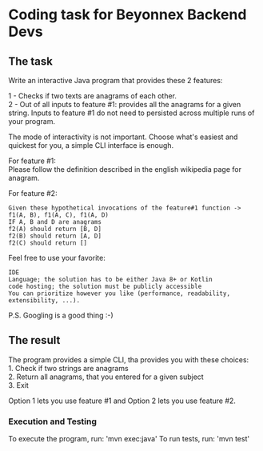 # Coding task for Beyonnex Backend Devs

## The task
Write an interactive Java program that provides these 2 features:

1 - Checks if two texts are anagrams of each other. <br>
2 - Out of all inputs to feature #1: provides all the anagrams for a given string. Inputs to feature #1 do not need to persisted across multiple runs of your program.<br>

The mode of interactivity is not important. Choose what's easiest and quickest for you, a simple CLI interface is enough.

For feature #1:<br>
Please follow the definition described in the english wikipedia page for anagram.

For feature #2:<br>

    Given these hypothetical invocations of the feature#1 function -> f1(A, B), f1(A, C), f1(A, D)
    IF A, B and D are anagrams
    f2(A) should return [B, D]
    f2(B) should return [A, D]
    f2(C) should return []

Feel free to use your favorite:

    IDE
    Language; the solution has to be either Java 8+ or Kotlin
    code hosting; the solution must be publicly accessible
    You can prioritize however you like (performance, readability, extensibility, ...).

P.S. Googling is a good thing :-)

## The result
The program provides a simple CLI, tha provides you with these choices: <br>
    1. Check if two strings are anagrams <br>
    2. Return all anagrams, that you entered for a given subject <br>
    3. Exit <br>

Option 1 lets you use feature #1 and Option 2 lets you use feature #2.

### Execution and Testing
To execute the program, run: 'mvn exec:java'
To run tests, run: 'mvn test'
